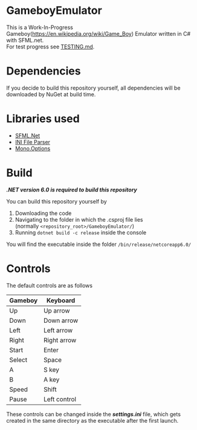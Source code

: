 # GameboyEmulator

This is a Work-In-Progress Gameboy(https://en.wikipedia.org/wiki/Game_Boy) Emulator written in C# with SFML.net.  
For test progress see [TESTING.md](TESTING.md).

# Dependencies

If you decide to build this repository yourself, all dependencies will be downloaded by NuGet at build time.

# Libraries used

- [SFML.Net](https://github.com/SFML/SFML.Net)
- [INI File Parser](https://github.com/rickyah/ini-parser)
- [Mono.Options](https://github.com/xamarin/XamarinComponents/tree/main/XPlat/Mono.Options)

# Build

***.NET version 6.0 is required to build this repository***

You can build this repository yourself by

1. Downloading the code
2. Navigating to the folder in which the .csproj file lies  
   (normally `<repository_root>/GameboyEmulator/`)
3. Running `dotnet build -c release` inside the console

You will find the executable inside the folder `/bin/release/netcoreapp6.0/`

# Controls

The default controls are as follows

| Gameboy  | Keyboard     |
|----------|--------------|
| Up       | Up arrow     |
| Down     | Down arrow   |
| Left     | Left arrow   |
| Right    | Right arrow  |
| Start    | Enter        |
| Select   | Space        |
| A        | S key        |
| B        | A key        |
| Speed    | Shift        |
| Pause    | Left control |

These controls can be changed inside the ***settings.ini*** file, which gets created in the same directory as the
executable after the first launch.